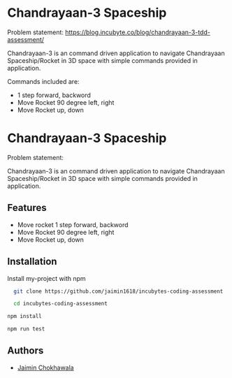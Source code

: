 
# Chandrayaan-3 Spaceship

Problem statement: https://blog.incubyte.co/blog/chandrayaan-3-tdd-assessment/


Chandrayaan-3 is an command driven application to navigate Chandrayaan Spaceship/Rocket in 3D space with simple commands provided in application. 

Commands included are: 
- 1 step forward, backword
- Move Rocket 90 degree left, right
- Move Rocket up, down 

# Chandrayaan-3 Spaceship

Problem statement: 


Chandrayaan-3 is an command driven application to navigate Chandrayaan Spaceship/Rocket in 3D space with simple commands provided in application. 

## Features

- Move rocket 1 step forward, backword
- Move Rocket 90 degree left, right
- Move Rocket up, down 


## Installation

Install my-project with npm

```bash
  git clone https://github.com/jaimin1618/incubytes-coding-assessment
```
    
```bash
  cd incubytes-coding-assessment
```

    
```bash
npm install 
```

```bash
npm run test
```
## Authors

- [Jaimin Chokhawala](https://github.com/jaimin1618)

